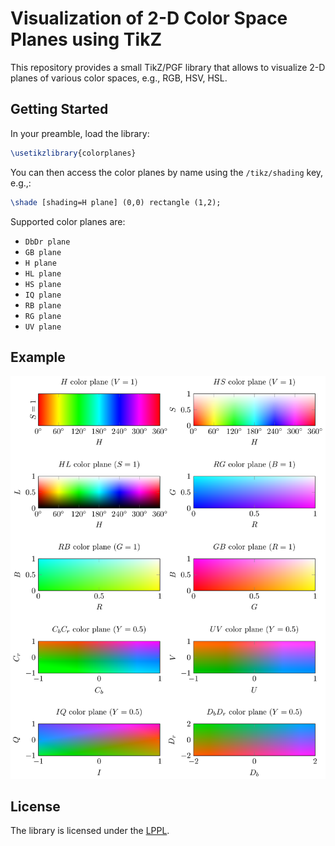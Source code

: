 # Visualization of 2-D Color Space Planes using TikZ

This repository provides a small TikZ/PGF library that allows to visualize 2-D
planes of various color spaces, e.g., RGB, HSV, HSL.

## Getting Started

In your preamble, load the library:

```tex
\usetikzlibrary{colorplanes}
```

You can then access the color planes by name using the `/tikz/shading` key,
e.g.,:

```tex
\shade [shading=H plane] (0,0) rectangle (1,2);
```

Supported color planes are:

* `DbDr plane`
* `GB plane`
* `H plane`
* `HL plane`
* `HS plane`
* `IQ plane`
* `RB plane`
* `RG plane`
* `UV plane`

## Example

![PGFPlots visualization](./doc/test.png)

## License

The library is licensed under the [LPPL](https://www.latex-project.org/lppl).

